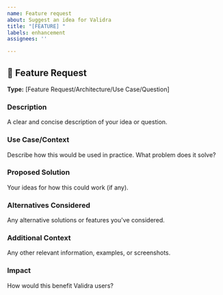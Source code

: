 ```yaml
---
name: Feature request
about: Suggest an idea for Validra
title: "[FEATURE] "
labels: enhancement
assignees: ''

---
```


## 🚀 Feature Request

**Type:** [Feature Request/Architecture/Use Case/Question]

### Description
A clear and concise description of your idea or question.

### Use Case/Context
Describe how this would be used in practice. What problem does it solve?

### Proposed Solution
Your ideas for how this could work (if any).

### Alternatives Considered
Any alternative solutions or features you've considered.

### Additional Context
Any other relevant information, examples, or screenshots.

### Impact
How would this benefit Validra users?
